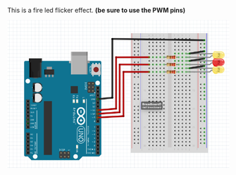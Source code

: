 <div><p>This is a fire led flicker effect. <strong>(be sure to use the PWM pins)</strong></p><div>
<img src="resources/Screen Shot 2021-02-19 at 4.05.46 PM.png"/>
